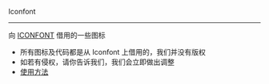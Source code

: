 Iconfont

--------

向 [ICONFONT](https://www.iconfont.cn/) 借用的一些图标

* 所有图标及代码都是从 Iconfont 上借用的，我们并没有版权
* 如若有侵权，请你告诉我们，我们会立即做出调整
* [使用方法](demo_index.html)